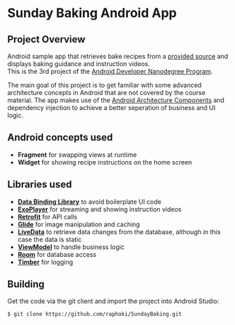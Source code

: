 # Sunday Baking Android App

## Project Overview

Android sample app that retrieves bake recipes from a [provided source](http://go.udacity.com/android-baking-app-json) and displays baking guidance and instruction videos.\
This is the 3rd project of the [Android Developer Nanodegree Program](https://www.udacity.com/course/android-developer-nanodegree-by-google--nd801).

The main goal of this project is to get familiar with some advanced architecture concepts in Android that are not covered by the course material. The app makes use of the [Android Architecture Components](https://developer.android.com/topic/libraries/architecture/index.html) and dependency injection to achieve a better seperation of business and UI logic.

## Android concepts used

- **Fragment** for swapping views at runtime
- **Widget** for showing recipe instructions on the home screen

## Libraries used

- **[Data Binding Library](https://developer.android.com/topic/libraries/data-binding/index.html)** to avoid boilerplate UI code 
- **[ExoPlayer](https://github.com/google/ExoPlayer)** for streaming and showing instruction videos
- **[Retrofit](http://square.github.io/retrofit)** for API calls
- **[Glide](https://github.com/bumptech/glide)** for image manipulation and caching
- **[LiveData](https://developer.android.com/topic/libraries/architecture/livedata.html)** to retrieve data changes from the database, although in this case the data is static
- **[ViewModel](https://developer.android.com/topic/libraries/architecture/viewmodel.html)** to handle business logic
- **[Room](https://developer.android.com/topic/libraries/architecture/room.html)** for database access
- **[Timber](https://github.com/JakeWharton/timber)** for logging

## Building

Get the code via the git client and import the project into Android Studio:
```bash
$ git clone https://github.com/raphaki/SundayBaking.git
```
